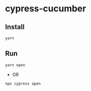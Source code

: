 # cypress-cucumber

## Install 

```bash
yarn
```

## Run

```bash
yarn open
```

- OR

```bash
npx cypress open
```
